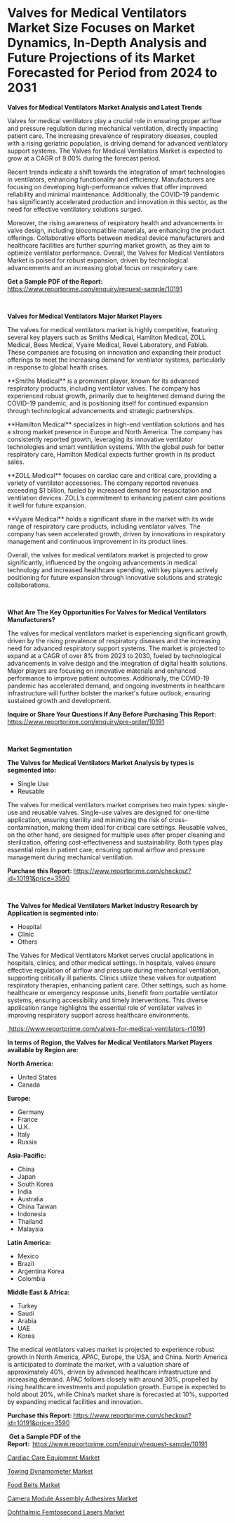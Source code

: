 <p><h1>Valves for Medical Ventilators Market Size Focuses on Market Dynamics, In-Depth Analysis and Future Projections of its Market Forecasted for Period from 2024 to 2031</h1></p><p><strong>Valves for Medical Ventilators Market Analysis and Latest Trends</strong></p>
<p><p>Valves for medical ventilators play a crucial role in ensuring proper airflow and pressure regulation during mechanical ventilation, directly impacting patient care. The increasing prevalence of respiratory diseases, coupled with a rising geriatric population, is driving demand for advanced ventilatory support systems. The Valves for Medical Ventilators Market is expected to grow at a CAGR of 9.00% during the forecast period.</p><p>Recent trends indicate a shift towards the integration of smart technologies in ventilators, enhancing functionality and efficiency. Manufacturers are focusing on developing high-performance valves that offer improved reliability and minimal maintenance. Additionally, the COVID-19 pandemic has significantly accelerated production and innovation in this sector, as the need for effective ventilatory solutions surged. </p><p>Moreover, the rising awareness of respiratory health and advancements in valve design, including biocompatible materials, are enhancing the product offerings. Collaborative efforts between medical device manufacturers and healthcare facilities are further spurring market growth, as they aim to optimize ventilator performance. Overall, the Valves for Medical Ventilators Market is poised for robust expansion, driven by technological advancements and an increasing global focus on respiratory care.</p></p>
<p><strong>Get a Sample PDF of the Report:&nbsp;</strong> <a href="https://www.reportprime.com/enquiry/request-sample/10191">https://www.reportprime.com/enquiry/request-sample/10191</a></p>
<p>&nbsp;</p>
<p><strong>Valves for Medical Ventilators Major Market Players</strong></p>
<p><p>The valves for medical ventilators market is highly competitive, featuring several key players such as Smiths Medical, Hamilton Medical, ZOLL Medical, Bees Medical, Vyaire Medical, Revel Laboratory, and Fablab. These companies are focusing on innovation and expanding their product offerings to meet the increasing demand for ventilator systems, particularly in response to global health crises.</p><p>**Smiths Medical** is a prominent player, known for its advanced respiratory products, including ventilator valves. The company has experienced robust growth, primarily due to heightened demand during the COVID-19 pandemic, and is positioning itself for continued expansion through technological advancements and strategic partnerships. </p><p>**Hamilton Medical** specializes in high-end ventilation solutions and has a strong market presence in Europe and North America. The company has consistently reported growth, leveraging its innovative ventilator technologies and smart ventilation systems. With the global push for better respiratory care, Hamilton Medical expects further growth in its product sales.</p><p>**ZOLL Medical** focuses on cardiac care and critical care, providing a variety of ventilator accessories. The company reported revenues exceeding $1 billion, fueled by increased demand for resuscitation and ventilation devices. ZOLL’s commitment to enhancing patient care positions it well for future expansion.</p><p>**Vyaire Medical** holds a significant share in the market with its wide range of respiratory care products, including ventilator valves. The company has seen accelerated growth, driven by innovations in respiratory management and continuous improvement in its product lines.</p><p>Overall, the valves for medical ventilators market is projected to grow significantly, influenced by the ongoing advancements in medical technology and increased healthcare spending, with key players actively positioning for future expansion through innovative solutions and strategic collaborations.</p></p>
<p>&nbsp;</p>
<p><strong>What Are The Key Opportunities For Valves for Medical Ventilators Manufacturers?</strong></p>
<p><p>The valves for medical ventilators market is experiencing significant growth, driven by the rising prevalence of respiratory diseases and the increasing need for advanced respiratory support systems. The market is projected to expand at a CAGR of over 8% from 2023 to 2030, fueled by technological advancements in valve design and the integration of digital health solutions. Major players are focusing on innovative materials and enhanced performance to improve patient outcomes. Additionally, the COVID-19 pandemic has accelerated demand, and ongoing investments in healthcare infrastructure will further bolster the market's future outlook, ensuring sustained growth and development.</p></p>
<p><strong>Inquire or Share Your Questions If Any Before Purchasing This Report:</strong> <a href="https://www.reportprime.com/enquiry/pre-order/10191">https://www.reportprime.com/enquiry/pre-order/10191</a></p>
<p>&nbsp;</p>
<p><strong>Market Segmentation</strong></p>
<p><strong>The Valves for Medical Ventilators Market Analysis by types is segmented into:</strong></p>
<p><ul><li>Single Use</li><li>Reusable</li></ul></p>
<p><p>The valves for medical ventilators market comprises two main types: single-use and reusable valves. Single-use valves are designed for one-time application, ensuring sterility and minimizing the risk of cross-contamination, making them ideal for critical care settings. Reusable valves, on the other hand, are designed for multiple uses after proper cleaning and sterilization, offering cost-effectiveness and sustainability. Both types play essential roles in patient care, ensuring optimal airflow and pressure management during mechanical ventilation.</p></p>
<p><strong>Purchase this Report:&nbsp;</strong><a href="https://www.reportprime.com/checkout?id=10191&price=3590">https://www.reportprime.com/checkout?id=10191&price=3590</a></p>
<p>&nbsp;</p>
<p><strong>The Valves for Medical Ventilators Market Industry Research by Application is segmented into:</strong></p>
<p><ul><li>Hospital</li><li>Clinic</li><li>Others</li></ul></p>
<p><p>The Valves for Medical Ventilators Market serves crucial applications in hospitals, clinics, and other medical settings. In hospitals, valves ensure effective regulation of airflow and pressure during mechanical ventilation, supporting critically ill patients. Clinics utilize these valves for outpatient respiratory therapies, enhancing patient care. Other settings, such as home healthcare or emergency response units, benefit from portable ventilator systems, ensuring accessibility and timely interventions. This diverse application range highlights the essential role of ventilator valves in improving respiratory support across healthcare environments.</p></p>
<p><a href="https://www.reportprime.com/valves-for-medical-ventilators-r10191">&nbsp;https://www.reportprime.com/valves-for-medical-ventilators-r10191</a></p>
<p><strong>In terms of Region, the Valves for Medical Ventilators Market Players available by Region are:</strong></p>
<p>
    <p> <strong> North America: </strong>
        <ul>
            <li>United States</li>
            <li>Canada</li>
        </ul>
        </p> 
    <p> <strong> Europe: </strong>
        <ul>
            <li>Germany</li>
            <li>France</li>
            <li>U.K.</li>
            <li>Italy</li>
            <li>Russia</li>
        </ul>
        </p> 
    <p> <strong> Asia-Pacific: </strong>
        <ul>
            <li>China</li>
            <li>Japan</li>
            <li>South Korea</li>
            <li>India</li>
            <li>Australia</li>
            <li>China Taiwan</li>
            <li>Indonesia</li>
            <li>Thailand</li>
            <li>Malaysia</li>
        </ul>
        </p> 
    <p> <strong> Latin America: </strong>
        <ul>
            <li>Mexico</li>
            <li>Brazil</li>
            <li>Argentina Korea</li>
            <li>Colombia</li>
        </ul>
        </p> 
    <p> <strong> Middle East & Africa: </strong>
        <ul>
            <li>Turkey</li>
            <li>Saudi</li>
            <li>Arabia</li>
            <li>UAE</li>
            <li>Korea</li>
        </ul>
    </p>
    </p>
<p><p>The medical ventilators valves market is projected to experience robust growth in North America, APAC, Europe, the USA, and China. North America is anticipated to dominate the market, with a valuation share of approximately 40%, driven by advanced healthcare infrastructure and increasing demand. APAC follows closely with around 30%, propelled by rising healthcare investments and population growth. Europe is expected to hold about 20%, while China’s market share is forecasted at 10%, supported by expanding medical facilities and innovation.</p></p>
<p><strong>Purchase this Report: </strong><a href="https://www.reportprime.com/checkout?id=10191&price=3590">https://www.reportprime.com/checkout?id=10191&price=3590</a></p>
<p>&nbsp;<strong>Get a Sample PDF of the Report:&nbsp;&nbsp;</strong><a href="https://www.reportprime.com/enquiry/request-sample/10191">https://www.reportprime.com/enquiry/request-sample/10191</a></p>
<p><strong></strong></p>
<p><p><a href="https://medium.com/@tankuser238_5568/the-cardiac-care-equipment-market-prioritizes-cost-control-and-efficiency-enhancement-9c4d01c8fe51">Cardiac Care Equipment Market</a></p><p><a href="https://medium.com/@tankuser238_5568/the-global-towing-dynamometer-market-identifies-drivers-restraints-opportunities-and-trends-12b8b67ef57d">Towing Dynamometer Market</a></p><p><a href="https://www.linkedin.com/pulse/future-innovation-global-food-belts-market-growth-opportunities-vzkec?trackingId=qMyNbm4jSz%2BBSKxZhZfyjA%3D%3D">Food Belts Market</a></p><p><a href="https://issuu.com/reportprime-2/docs/camera-module-assembly-adhesives-ma_eeaab80b92ce04">Camera Module Assembly Adhesives Market</a></p><p><a href="https://www.linkedin.com/pulse/global-ophthalmic-femtosecond-lasers-market-product-type-application-cel0f?trackingId=EjBAAliYTymjqj7V343f0Q%3D%3D">Ophthalmic Femtosecond Lasers Market</a></p></p>